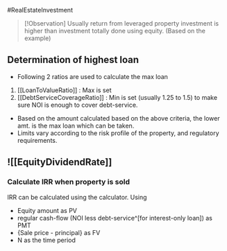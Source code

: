 #RealEstateInvestment 

> [!Observation]
> Usually return from leveraged property investment is higher than investment totally done using equity. 
> (Based on the example) 

## Determination of highest loan 
- Following 2 ratios are used to calculate the max loan 
1. [[LoanToValueRatio]] : Max is set 
2. [[DebtServiceCoverageRatio]] : Min is set (usually 1.25 to 1.5) to make sure NOI is enough to cover  debt-service. 

- Based on the amount calculated based on the above criteria, the lower amt. is the max loan which can be taken. 
- Limits vary according to the risk profile of the property, and regulatory requirements. 

##  ![[EquityDividendRate]] 
### Calculate IRR when property is sold 
IRR can be calculated using the calculator. 
Using 
- Equity amount as PV
- regular cash-flow (NOI less debt-service^[for interest-only loan]) as PMT 
- {Sale price - principal} as FV
- N as the time period 
